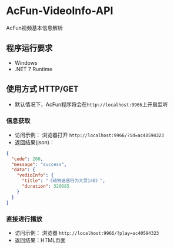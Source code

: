 # AcFun-VideoInfo-API
AcFun视频基本信息解析
## 程序运行要求
- Windows
- .NET 7 Runtime

## 使用方式 HTTP/GET
- 默认情况下，AcFun程序将会在`http://localhost:9966`上开启监听
### 信息获取
- 访问示例：
浏览器打开 `http://localhost:9966/?id=ac40594323`
- 返回结果(json)：
```json
{
  "code": 200,
  "message": "success",
  "data": {
    "vedioInfo": {
      "title": "《动物迷惑行为大赏140》",
      "duration": 320085
    }
  }
}
```
### 直接进行播放
- 访问示例：
浏览器 `http://localhost:9966/?play=ac40594323`
- 返回结果：HTML页面